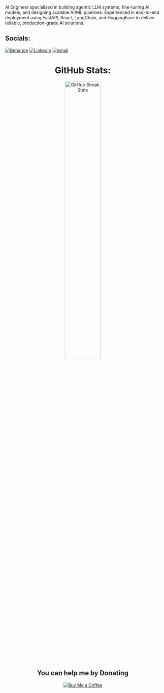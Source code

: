 AI Engineer specialized in building agentic LLM systems, fine-tuning AI models, and designing scalable
AI/ML pipelines. Experienced in end-to-end deployment using FastAPI, React, LangChain, and HuggingFace
to deliver reliable, production-grade AI solutions.

## Socials:
[![Behance](https://img.shields.io/badge/Behance-1769ff?logo=behance&logoColor=white)](https://behance.net/adhamehab6) [![LinkedIn](https://img.shields.io/badge/LinkedIn-%230077B5.svg?logo=linkedin&logoColor=white)](https://linkedin.com/in/adhamehab) [![email](https://img.shields.io/badge/Email-D14836?logo=gmail&logoColor=white)](mailto:createdbyadham@gmail.com) 

<div align="center">
  <h1>GitHub Stats:</h1>
  <img src="https://nirzak-streak-stats.vercel.app/?user=createdbyadham&theme=blue_navy&hide_border=true" alt="GitHub Streak Stats" width="48%">
</div>

<div align="center">
  <h2>You can help me by Donating</h2>
  <a href="https://buymeacoffee.com/createdbyadham">
    <img src="https://img.shields.io/badge/Buy%20Me%20a%20Coffee-ffdd00?style=for-the-badge&logo=buy-me-a-coffee&logoColor=black" alt="Buy Me a Coffee">
  </a>
</div>

